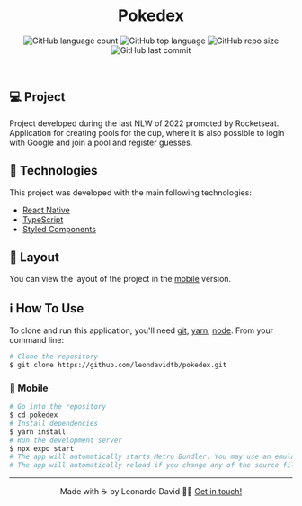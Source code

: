 <h1 align="center">
  Pokedex
</h1>

<p align="center">
  <img alt="GitHub language count" src="https://img.shields.io/github/languages/count/leondavidtb/pokedex">

  <img alt="GitHub top language" src="https://img.shields.io/github/languages/top/leondavidtb/pokedex">

  <img alt="GitHub repo size" src="https://img.shields.io/github/repo-size/leondavidtb/pokedex">

  <img alt="GitHub last commit" src="https://img.shields.io/github/last-commit/leondavidtb/pokedex">

</p>

<br/>

<!-- ![Cover](./assets/Capa.png) --> 

## 💻 Project

Project developed during the last NLW of 2022 promoted by Rocketseat.
Application for creating pools for the cup, where it is also possible to login with Google and join a pool and register guesses.

## 🚀 Technologies

This project was developed with the main following technologies:

- [React Native](https://reactnative.dev)
- [TypeScript](https://www.typescriptlang.org/)
- [Styled Components](https://styled-components.com/)

## 🔖 Layout

You can view the layout of the project in the [mobile](<https://www.figma.com/file/THLxZSlOoUYMZrjFg0Kl1M/Pok%C3%A9dex?node-id=0%3A1>) version.

## ℹ️ How To Use

To clone and run this application, you'll need [git](https://git-scm.com), [yarn](https://legacy.yarnpkg.com), [node](https://nodejs.org/en/). From your command line:

```bash
# Clone the repository
$ git clone https://github.com/leondavidtb/pokedex.git
```

### 📱 Mobile

```bash
# Go into the repository
$ cd pokedex
# Install dependencies
$ yarn install
# Run the development server
$ npx expo start
# The app will automatically starts Metro Bundler. You may use an emulator or your own smartphone.
# The app will automatically reload if you change any of the source files.
```

---

<p align="center">Made with ☕ by Leonardo David 👋🏻 <a href="https://www.linkedin.com/in/leondavidtb/">Get in touch!</a></p>
